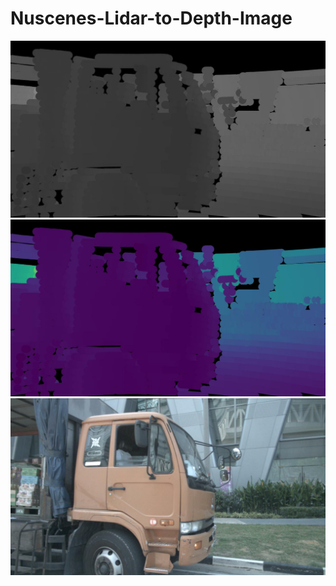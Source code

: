 ﻿# Nuscenes-Lidar-to-Depth-Image
 ![Metrics](images/Grayscale_015-2018-07-24-11-22-45+0800__CAM_BACK_LEFT__1532402930147423.jpg)
 ![Metrics](images/RGB_015-2018-07-24-11-22-45+0800__CAM_BACK_LEFT__1532402930147423.jpg)
 ![Metrics](images/Image_015-2018-07-24-11-22-45+0800__CAM_BACK_LEFT__1532402930147423.jpg)
